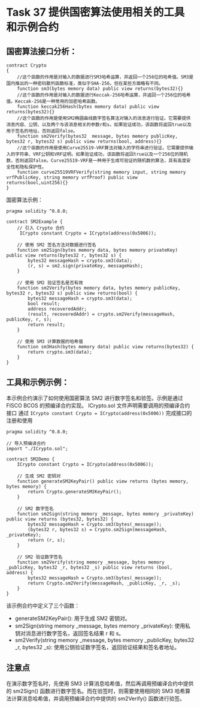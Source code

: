 # Task 37 提供国密算法使用相关的工具和示例合约

## 国密算法接口分析：

```solidity
contract Crypto
{
	//这个函数的作用是对输入的数据进行SM3哈希运算，并返回一个256位的哈希值。SM3是国内推出的一种密码散列函数标准，类似于SHA-256，但在某些方面略有不同。
    function sm3(bytes memory data) public view returns(bytes32){}
    //这个函数的作用是对输入的数据进行Keccak-256哈希运算，并返回一个256位的哈希值。Keccak-256是一种常用的加密哈希函数。
    function keccak256Hash(bytes memory data) public view returns(bytes32){}
    //这个函数的作用是使用SM2椭圆曲线数字签名算法对输入的消息进行验证。它需要提供消息内容、公钥、以及两个与该消息相关的参数r和s。如果验证成功，该函数将返回true以及用于签名的地址，否则返回false。
    function sm2Verify(bytes32  message, bytes memory publicKey, bytes32 r, bytes32 s) public view returns(bool, address){}
    //这个函数的作用是使用Curve25519-VRF算法对输入的字符串进行验证。它需要提供输入的字符串、VRF公钥和VRF证明。如果验证成功，该函数将返回true以及一个256位的随机数，否则返回false。Curve25519-VRF是一种用于生成可验证的随机数的算法，具有高度安全性和隐私保护性。
    function curve25519VRFVerify(string memory input, string memory vrfPublicKey, string memory vrfProof) public view returns(bool,uint256){}
}
```

国密算法示例：

```solidity
pragma solidity ^0.8.0;

contract SM2Example {
    // 引入 Crypto 合约
     ICrypto constant Crypto = ICrypto(address(0x5006));

    // 使用 SM2 签名方法对数据进行签名
    function sm2Sign(bytes memory data, bytes memory privateKey) public view returns(bytes32 r, bytes32 s) {
        bytes32 messageHash = crypto.sm3(data);
        (r, s) = sm2.sign(privateKey, messageHash);
    }

    // 使用 SM2 验证签名是否有效
    function sm2Verify(bytes memory data, bytes memory publicKey, bytes32 r, bytes32 s) public view returns(bool) {
        bytes32 messageHash = crypto.sm3(data);
        bool result;
        address recoveredAddr;
        (result, recoveredAddr) = crypto.sm2Verify(messageHash, publicKey, r, s);
        return result;
    }

    // 使用 SM3 计算数据的哈希值
    function sm3Hash(bytes memory data) public view returns(bytes32) {
        return crypto.sm3(data);
    }
}

```

## 工具和示例示例：

本示例合约演示了如何使用国密算法 SM2 进行数字签名和验签。示例是通过 FISCO BCOS 的预编译合约实现。 ICrypto.sol 文件声明需要调用的预编译合约接口 通过 `ICrypto constant Crypto = ICrypto(address(0x5006))` 完成接口的注册和使用

```solidity
pragma solidity ^0.8.0;

// 导入预编译合约
import "./ICrypto.sol";

contract SM2Demo {
    ICrypto constant Crypto = ICrypto(address(0x5006));
    
    // 生成 SM2 密钥对
    function generateSM2KeyPair() public view returns (bytes memory, bytes memory) {
        return Crypto.generateSM2KeyPair();
    }
    
    // SM2 数字签名
    function sm2Sign(string memory _message, bytes memory _privateKey) public view returns (bytes32, bytes32) {
        bytes32 messageHash = Crypto.sm3(bytes(_message));
        (bytes32 r, bytes32 s) = Crypto.sm2Sign(messageHash, _privateKey);
        return (r, s);
    }
    
    // SM2 验证数字签名
    function sm2Verify(string memory _message, bytes memory _publicKey, bytes32 _r, bytes32 _s) public view returns (bool, address) {
        bytes32 messageHash = Crypto.sm3(bytes(_message));
        return Crypto.sm2Verify(messageHash, _publicKey, _r, _s);
    }
}

```

该示例合约中定义了三个函数：

- generateSM2KeyPair(): 用于生成 SM2 密钥对。
- sm2Sign(string memory _message, bytes memory _privateKey): 使用私钥对消息进行数字签名，返回签名结果 r 和 s。
- sm2Verify(string memory _message, bytes memory _publicKey, bytes32 _r, bytes32 _s): 使用公钥验证数字签名，返回验证结果和签名者地址。

## 注意点

在演示数字签名时，先使用 SM3 计算消息哈希值，然后再调用预编译合约中提供的 sm2Sign() 函数进行数字签名。而在验签时，则需要使用相同的 SM3 哈希算法计算消息哈希值，并调用预编译合约中提供的 sm2Verify() 函数进行验签。